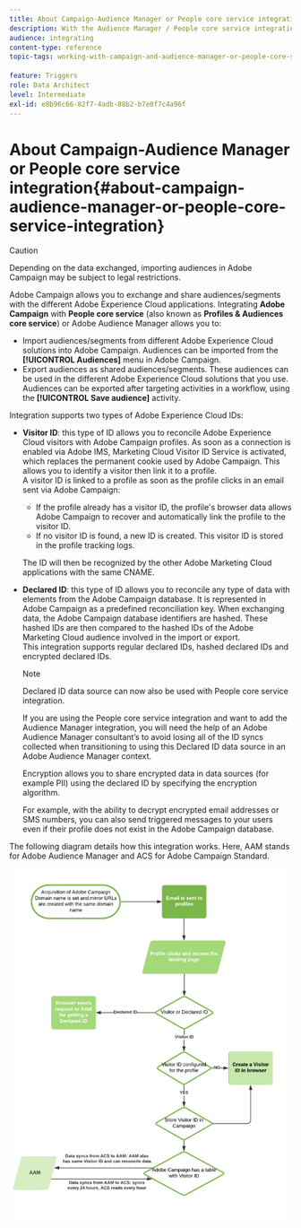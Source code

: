 ```yaml
---
title: About Campaign-Audience Manager or People core service integration
description: With the Audience Manager / People core service integration, you can share audiences or segments within the different Adobe Experience Cloud solutions.
audience: integrating
content-type: reference
topic-tags: working-with-campaign-and-audience-manager-or-people-core-service

feature: Triggers
role: Data Architect
level: Intermediate
exl-id: e8b96c66-82f7-4adb-88b2-b7e0f7c4a96f
---
```

# About Campaign-Audience Manager or People core service integration{#about-campaign-audience-manager-or-people-core-service-integration}

>[!CAUTION]
>
>Depending on the data exchanged, importing audiences in Adobe Campaign may be subject to legal restrictions.

Adobe Campaign allows you to exchange and share audiences/segments with the different Adobe Experience Cloud applications. Integrating **Adobe Campaign** with **People core service** (also known as **Profiles & Audiences core service**) or Adobe Audience Manager allows you to:

* Import audiences/segments from different Adobe Experience Cloud solutions into Adobe Campaign. Audiences can be imported from the **[!UICONTROL Audiences]** menu in Adobe Campaign.
* Export audiences as shared audiences/segments. These audiences can be used in the different Adobe Experience Cloud solutions that you use. Audiences can be exported after targeting activities in a workflow, using the **[!UICONTROL Save audience]** activity.

Integration supports two types of Adobe Experience Cloud IDs:

* **Visitor ID**: this type of ID allows you to reconcile Adobe Experience Cloud visitors with Adobe Campaign profiles. As soon as a connection is enabled via Adobe IMS, Marketing Cloud Visitor ID Service is activated, which replaces the permanent cookie used by Adobe Campaign. This allows you to identify a visitor then link it to a profile.
<br>A visitor ID is linked to a profile as soon as the profile clicks in an email sent via Adobe Campaign:
  * If the profile already has a visitor ID, the profile's browser data allows Adobe Campaign to recover and automatically link the profile to the visitor ID.
  * If no visitor ID is found, a new ID is created. This visitor ID is stored in the profile tracking logs.

  The ID will then be recognized by the other Adobe Marketing Cloud applications with the same CNAME.

* **Declared ID**: this type of ID allows you to reconcile any type of data with elements from the Adobe Campaign database. It is represented in Adobe Campaign as a predefined reconciliation key. When exchanging data, the Adobe Campaign database identifiers are hashed. These hashed IDs are then compared to the hashed IDs of the Adobe Marketing Cloud audience involved in the import or export.
<br>This integration supports regular declared IDs, hashed declared IDs and encrypted declared IDs.

  >[!NOTE]
  >
  >Declared ID data source can now also be used with People core service integration.
  >
  >If you are using the People core service integration and want to add the Audience Manager integration, you will need the help of an Adobe Audience Manager consultant’s to avoid losing all of the ID syncs collected when transitioning to using this Declared ID data source in an Adobe Audience Manager context.


  Encryption allows you to share encrypted data in data sources (for example PII) using the declared ID by specifying the encryption algorithm.

  For example, with the ability to decrypt encrypted email addresses or SMS numbers, you can also send triggered messages to your users even if their profile does not exist in the Adobe Campaign database.

The following diagram details how this integration works. Here, AAM stands for Adobe Audience Manager and ACS for Adobe Campaign Standard.

![](assets/aam_diagram.png)

